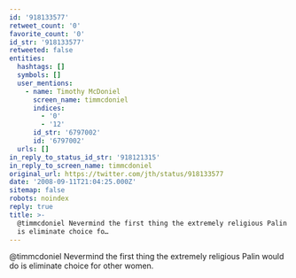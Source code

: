 ```yaml
---
id: '918133577'
retweet_count: '0'
favorite_count: '0'
id_str: '918133577'
retweeted: false
entities:
  hashtags: []
  symbols: []
  user_mentions:
    - name: Timothy McDoniel
      screen_name: timmcdoniel
      indices:
        - '0'
        - '12'
      id_str: '6797002'
      id: '6797002'
  urls: []
in_reply_to_status_id_str: '918121315'
in_reply_to_screen_name: timmcdoniel
original_url: https://twitter.com/jth/status/918133577
date: '2008-09-11T21:04:25.000Z'
sitemap: false
robots: noindex
reply: true
title: >-
  @timmcdoniel Nevermind the first thing the extremely religious Palin would do
  is eliminate choice fo…
---
```


@timmcdoniel Nevermind the first thing the extremely religious Palin would do is eliminate choice for other women.